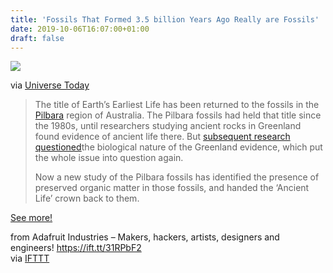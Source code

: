 ```yaml
---
title: 'Fossils That Formed 3.5 billion Years Ago Really are Fossils'
date: 2019-10-06T16:07:00+01:00
draft: false
---
```


![](https://cdn-blog.adafruit.com/uploads/2019/10/1021px-Stromatolithe_Pale%CC%81oarche%CC%81en_-_MNHT.PAL_.2009.10.1-600x423.jpg)

via [Universe Today](https://www.universetoday.com/143561/confirmed-fossils-that-formed-3-5-billion-years-ago-really-are-fossils-the-oldest-evidence-of-life-found-so-far/)

> The title of Earth’s Earliest Life has been returned to the fossils in the [Pilbara](https://en.wikipedia.org/wiki/Pilbara_Craton) region of Australia. The Pilbara fossils had held that title since the 1980s, until researchers studying ancient rocks in Greenland found evidence of ancient life there. But [subsequent research questioned](https://www.nature.com/articles/s41586-018-0610-4)the biological nature of the Greenland evidence, which put the whole issue into question again.
> 
> Now a new study of the Pilbara fossils has identified the presence of preserved organic matter in those fossils, and handed the ‘Ancient Life’ crown back to them.

[See more!](https://www.universetoday.com/143561/confirmed-fossils-that-formed-3-5-billion-years-ago-really-are-fossils-the-oldest-evidence-of-life-found-so-far/)

  
  
from Adafruit Industries – Makers, hackers, artists, designers and engineers! https://ift.tt/31RPbF2  
via [IFTTT](https://ifttt.com/?ref=da&site=blogger)